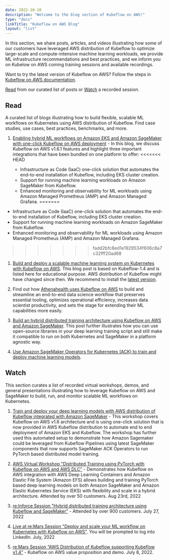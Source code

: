 ```yaml
---
date: 2022-10-10
description: "Welcome to the blog section of Kubeflow on AWS!"
type: "docs"
linkTitle: "Kubeflow on AWS Blog"
layout: "list"
---
```


In this section, we share posts, articles, and videos illustrating how some of our customers have leveraged AWS distribution of Kubeflow to optimize large-scale and compute-intensive machine learning workloads, we provide ML infrastructure recommendations and best practices, and we inform you on Kubelow on AWS coming training sessions and available recordings.

Want to try the latest version of Kubeflow on AWS? Follow the steps in [Kubeflow on AWS documentation](http://localhost:1313/kubeflow-manifests/main/docs/deployment/prerequisites/).

[Read](#read) from our curated list of posts or [Watch](#watch) a recorded session.

## Read

A curated list of blogs illustrating how to build flexible, scalable ML workflows on Kubernetes using AWS distribution of Kubeflow. 
Find case studies, use cases, best practices, benchmarks, and more.

1. [Enabling hybrid ML workflows on Amazon EKS and Amazon SageMaker with one-click Kubeflow on AWS deployment](https://aws.amazon.com/blogs/machine-learning/enabling-hybrid-ml-workflows-on-amazon-eks-and-amazon-sagemaker-with-one-click-kubeflow-on-aws-deployment/) - In this blog, we discuss Kubeflow on AWS v1.6.1 features and highlight three important integrations that have been bundled on one platform to offer: 
<<<<<<< HEAD

    * Infrastructure as Code (IaaC) one-click solution that automates the end-to-end installation of Kubeflow, including EKS cluster creation.
    * Support for running machine learning workloads on Amazon SageMaker from Kubeflow.
    * Enhanced monitoring and observability for ML workloads using Amazon Managed Prometheus (AMP) and Amazon Managed Grafana.
=======
* Infrastructure as Code (IaaC) one-click solution that automates the end-to-end installation of Kubeflow, including EKS cluster creation.
* Support for running machine learning workloads on Amazon SageMaker from Kubeflow.
* Enhanced monitoring and observability for ML workloads using Amazon Managed Prometheus (AMP) and Amazon Managed Grafana.
>>>>>>> fadd2bfc8ed1e1929534f606c8a7c32fff20ad88

1. [Build and deploy a scalable machine learning system on Kubernetes with Kubeflow on AWS](https://aws.amazon.com/blogs/machine-learning/build-and-deploy-a-scalable-machine-learning-system-on-kubernetes-with-kubeflow-on-aws/). This blog post is based on Kubeflow-1.4 and is listed here for educational purpose. AWS distribution of Kubeflow might have changed since then. We recommend to install the [latest version](http://localhost:1313/kubeflow-manifests/main/docs/deployment/prerequisites/).

1. Find out how [Athenahealth uses Kubeflow on AWS](https://aws.amazon.com/blogs/machine-learning/build-repeatable-secure-and-extensible-end-to-end-machine-learning-workflows-using-kubeflow-on-aws/) to build and streamline an end-to-end data science workflow that preserves essential tooling, optimizes operational efficiency, increases data scientist productivity, and sets the stage for extending their ML capabilities more easily.

1. [Build an hybrid distributed training architecture using Kubeflow on AWS and Amazon SageMaker](https://aws.amazon.com/blogs/machine-learning/build-flexible-and-scalable-distributed-training-architectures-using-kubeflow-on-aws-and-amazon-sagemaker/). This post further illustrates how you can use open-source libraries in your deep learning training script and still make it compatible to run on both Kubernetes and SageMaker in a platform agnostic way.

1. [Use Amazon SageMaker Operators for Kubernetes (ACK) to train and deploy machine learning models](https://aws.amazon.com/blogs/machine-learning/use-amazon-sagemaker-ack-operators-to-train-and-deploy-machine-learning-models/).


## Watch 

This section curates a list of recorded virtual workshops, demos, and general presentations illustrating how to leverage Kubeflow on AWS and SageMaker to build, run, and monitor scalable ML workflows on Kubernetes.

1. [Train and deploy your deep learning models with AWS distribution of Kubeflow integrated with Amazon SageMaker](https://pages.awscloud.com/Train-and-deploy-your-deep-learning-models-with-AWS-distribution-of-Kubeflow-integrated-with-Amazon-SageMaker_2022_VW_s50e02-MCL_OD) - This workshop covers Kubeflow on AWS v1.6 architecture and is using one-click solution that is now provided in AWS Kubeflow distribution to automate end to end deployment of Amazon EKS and Kubeflow.
The workshop has further used this automated setup to demonstrate how Amazon Sagemaker could be leveraged from Kubeflow Pipelines using latest SageMaker components that now supports SageMaker ACK Operators to run PyTorch based distributed model training.

1. [AWS Virtual Workshop "Distributed Training using PyTorch with Kubeflow on AWS and AWS DLC"](http://youtu.be/qctwfYZKK8M) - Demonstrates how Kubeflow on AWS integration with AWS Deep Learning Containers and Amazon Elastic File System (Amazon EFS) allows building and training PyTorch based deep learning models on both Amazon SageMaker and Amazon Elastic Kubernetes Service (EKS) with flexibility and scale in a hybrid architecture. Attended by over 50 customers. Aug 23rd, 2022

1. [re:Inforce Session "Hybrid distributed training architecture using Kubeflow and SageMaker"](https://youtu.be/jFp4g8Yjabc) - Attended by over 900 customers. July 27, 2022

1. [Live at re:Mars Session "Deploy and scale your ML workflow on Kubernetes with Kubeflow on AWS"](https://www.linkedin.com/video/live/urn:li:ugcPost:6945501585447804929/). You will be prompted to log into LinkedIn. July, 2022

1. [re:Mars Session “AWS Distribution of Kubeflow supporting Kubeflow v1.4”](https://www.youtube.com/watch?v=RfJcDhZ8PJY&list=PL2yQDdvlhXf8cfiry7ngFIK7hprDWGJp0&index=7) - Kubeflow on AWS value proposition and demo. July 8, 2022.